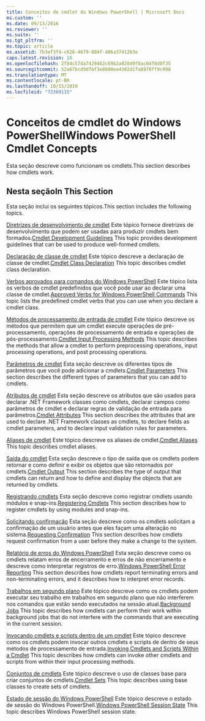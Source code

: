 ```yaml
---
title: Conceitos de cmdlet do Windows PowerShell | Microsoft Docs
ms.custom: ''
ms.date: 09/13/2016
ms.reviewer: ''
ms.suite: ''
ms.tgt_pltfrm: ''
ms.topic: article
ms.assetid: 7b3ef3f4-c626-4679-884f-406a37412b3e
caps.latest.revision: 16
ms.openlocfilehash: 2f84c57da7429462c69b2a020d9f8ac04f8d0f35
ms.sourcegitcommit: 52a67bcd9d7bf3e8600ea4302d1fa8970ff9c998
ms.translationtype: MT
ms.contentlocale: pt-BR
ms.lasthandoff: 10/15/2019
ms.locfileid: "72369115"
---
```

# <a name="windows-powershell-cmdlet-concepts"></a><span data-ttu-id="45fa5-102">Conceitos de cmdlet do Windows PowerShell</span><span class="sxs-lookup"><span data-stu-id="45fa5-102">Windows PowerShell Cmdlet Concepts</span></span>

<span data-ttu-id="45fa5-103">Esta seção descreve como funcionam os cmdlets.</span><span class="sxs-lookup"><span data-stu-id="45fa5-103">This section describes how cmdlets work.</span></span>

## <a name="in-this-section"></a><span data-ttu-id="45fa5-104">Nesta seção</span><span class="sxs-lookup"><span data-stu-id="45fa5-104">In This Section</span></span>

<span data-ttu-id="45fa5-105">Esta seção inclui os seguintes tópicos.</span><span class="sxs-lookup"><span data-stu-id="45fa5-105">This section includes the following topics.</span></span>

<span data-ttu-id="45fa5-106">[Diretrizes de desenvolvimento de cmdlet](./cmdlet-development-guidelines.md) Este tópico fornece diretrizes de desenvolvimento que podem ser usadas para produzir cmdlets bem formados.</span><span class="sxs-lookup"><span data-stu-id="45fa5-106">[Cmdlet Development Guidelines](./cmdlet-development-guidelines.md) This topic provides development guidelines that can be used to produce well-formed cmdlets.</span></span>

<span data-ttu-id="45fa5-107">[Declaração de classe de cmdlet](./cmdlet-class-declaration.md) Este tópico descreve a declaração de classe de cmdlet.</span><span class="sxs-lookup"><span data-stu-id="45fa5-107">[Cmdlet Class Declaration](./cmdlet-class-declaration.md) This topic describes cmdlet class declaration.</span></span>

<span data-ttu-id="45fa5-108">[Verbos aprovados para comandos do Windows PowerShell](./approved-verbs-for-windows-powershell-commands.md) Este tópico lista os verbos de cmdlet predefinidos que você pode usar ao declarar uma classe de cmdlet.</span><span class="sxs-lookup"><span data-stu-id="45fa5-108">[Approved Verbs for Windows PowerShell Commands](./approved-verbs-for-windows-powershell-commands.md) This topic lists the predefined cmdlet verbs that you can use when you declare a cmdlet class.</span></span>

<span data-ttu-id="45fa5-109">[Métodos de processamento de entrada de cmdlet](./cmdlet-input-processing-methods.md) Este tópico descreve os métodos que permitem que um cmdlet execute operações de pré-processamento, operações de processamento de entrada e operações de pós-processamento.</span><span class="sxs-lookup"><span data-stu-id="45fa5-109">[Cmdlet Input Processing Methods](./cmdlet-input-processing-methods.md) This topic describes the methods that allow a cmdlet to perform preprocessing operations, input processing operations, and post processing operations.</span></span>

<span data-ttu-id="45fa5-110">[Parâmetros de cmdlet](./cmdlet-parameters.md) Esta seção descreve os diferentes tipos de parâmetros que você pode adicionar a cmdlets.</span><span class="sxs-lookup"><span data-stu-id="45fa5-110">[Cmdlet Parameters](./cmdlet-parameters.md) This section describes the different types of parameters that you can add to cmdlets.</span></span>

<span data-ttu-id="45fa5-111">[Atributos de cmdlet](./cmdlet-attributes.md) Esta seção descreve os atributos que são usados para declarar .NET Framework classes como cmdlets, declarar campos como parâmetros de cmdlet e declarar regras de validação de entrada para parâmetros.</span><span class="sxs-lookup"><span data-stu-id="45fa5-111">[Cmdlet Attributes](./cmdlet-attributes.md) This section describes the attributes that are used to declare .NET Framework classes as cmdlets, to declare fields as cmdlet parameters, and to declare input validation rules for parameters.</span></span>

<span data-ttu-id="45fa5-112">[Aliases de cmdlet](./cmdlet-aliases.md) Este tópico descreve os aliases de cmdlet.</span><span class="sxs-lookup"><span data-stu-id="45fa5-112">[Cmdlet Aliases](./cmdlet-aliases.md) This topic describes cmdlet aliases.</span></span>

<span data-ttu-id="45fa5-113">[Saída do cmdlet](./cmdlet-output.md) Esta seção descreve o tipo de saída que os cmdlets podem retornar e como definir e exibir os objetos que são retornados por cmdlets.</span><span class="sxs-lookup"><span data-stu-id="45fa5-113">[Cmdlet Output](./cmdlet-output.md) This section describes the type of output that cmdlets can return and how to define and display the objects that are returned by cmdlets.</span></span>

<span data-ttu-id="45fa5-114">[Registrando cmdlets](./modules-and-snap-ins.md) Esta seção descreve como registrar cmdlets usando módulos e snap-ins.</span><span class="sxs-lookup"><span data-stu-id="45fa5-114">[Registering Cmdlets](./modules-and-snap-ins.md) This section describes how to register cmdlets by using modules and snap-ins.</span></span>

<span data-ttu-id="45fa5-115">[Solicitando confirmação](./requesting-confirmation-from-cmdlets.md) Esta seção descreve como os cmdlets solicitam a confirmação de um usuário antes que eles façam uma alteração no sistema.</span><span class="sxs-lookup"><span data-stu-id="45fa5-115">[Requesting Confirmation](./requesting-confirmation-from-cmdlets.md) This section describes how cmdlets request confirmation from a user before they make a change to the system.</span></span>

<span data-ttu-id="45fa5-116">[Relatório de erros do Windows PowerShell](./error-reporting-concepts.md) Esta seção descreve como os cmdlets relatam erros de encerramento e erros de não encerramento e descreve como interpretar registros de erro.</span><span class="sxs-lookup"><span data-stu-id="45fa5-116">[Windows PowerShell Error Reporting](./error-reporting-concepts.md) This section describes how cmdlets report terminating errors and non-terminating errors, and it describes how to interpret error records.</span></span>

<span data-ttu-id="45fa5-117">[Trabalhos em segundo plano](./background-jobs.md) Este tópico descreve como os cmdlets podem executar seu trabalho em trabalhos em segundo plano que não interferem nos comandos que estão sendo executados na sessão atual.</span><span class="sxs-lookup"><span data-stu-id="45fa5-117">[Background Jobs](./background-jobs.md) This topic describes how cmdlets can perform their work within background jobs that do not interfere with the commands that are executing in the current session.</span></span>

<span data-ttu-id="45fa5-118">[Invocando cmdlets e scripts dentro de um cmdlet](./invoking-cmdlets-and-scripts-within-a-cmdlet.md) Este tópico descreve como os cmdlets podem invocar outros cmdlets e scripts de dentro de seus métodos de processamento de entrada.</span><span class="sxs-lookup"><span data-stu-id="45fa5-118">[Invoking Cmdlets and Scripts Within a Cmdlet](./invoking-cmdlets-and-scripts-within-a-cmdlet.md) This topic describes how cmdlets can invoke other cmdlets and scripts from within their input processing methods.</span></span>

<span data-ttu-id="45fa5-119">[Conjuntos de cmdlets](./cmdlet-sets.md) Este tópico descreve o uso de classes base para criar conjuntos de cmdlets.</span><span class="sxs-lookup"><span data-stu-id="45fa5-119">[Cmdlet Sets](./cmdlet-sets.md) This topic describes using base classes to create sets of cmdlets.</span></span>

<span data-ttu-id="45fa5-120">[Estado de sessão do Windows PowerShell](./windows-powershell-session-state.md) Este tópico descreve o estado de sessão do Windows PowerShell.</span><span class="sxs-lookup"><span data-stu-id="45fa5-120">[Windows PowerShell Session State](./windows-powershell-session-state.md) This topic describes Windows PowerShell session state.</span></span>

